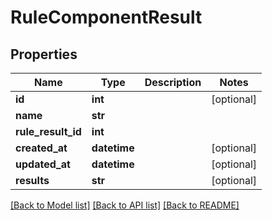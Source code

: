# RuleComponentResult

## Properties
Name | Type | Description | Notes
------------ | ------------- | ------------- | -------------
**id** | **int** |  | [optional] 
**name** | **str** |  | 
**rule_result_id** | **int** |  | 
**created_at** | **datetime** |  | [optional] 
**updated_at** | **datetime** |  | [optional] 
**results** | **str** |  | [optional] 

[[Back to Model list]](../README.md#documentation-for-models) [[Back to API list]](../README.md#documentation-for-api-endpoints) [[Back to README]](../README.md)


